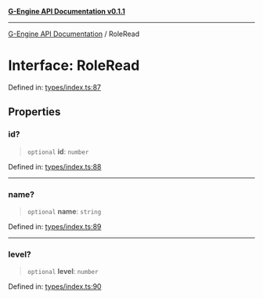 [**G-Engine API Documentation v0.1.1**](../README.md)

***

[G-Engine API Documentation](../globals.md) / RoleRead

# Interface: RoleRead

Defined in: [types/index.ts:87](https://github.com/yakoshiq/g-engine-nodejs-lib/blob/63328d85b5989256f3bd1f6ff7feb24d5e5a10a6/src/types/index.ts#L87)

## Properties

### id?

> `optional` **id**: `number`

Defined in: [types/index.ts:88](https://github.com/yakoshiq/g-engine-nodejs-lib/blob/63328d85b5989256f3bd1f6ff7feb24d5e5a10a6/src/types/index.ts#L88)

***

### name?

> `optional` **name**: `string`

Defined in: [types/index.ts:89](https://github.com/yakoshiq/g-engine-nodejs-lib/blob/63328d85b5989256f3bd1f6ff7feb24d5e5a10a6/src/types/index.ts#L89)

***

### level?

> `optional` **level**: `number`

Defined in: [types/index.ts:90](https://github.com/yakoshiq/g-engine-nodejs-lib/blob/63328d85b5989256f3bd1f6ff7feb24d5e5a10a6/src/types/index.ts#L90)
